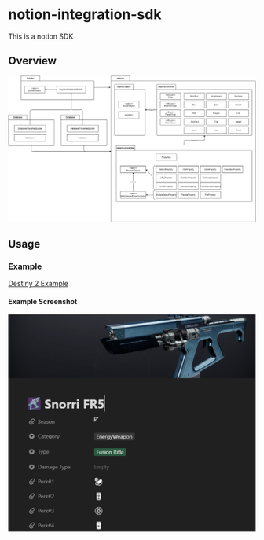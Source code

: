 # notion-integration-sdk

This is a notion SDK

## Overview

![class diagram](docs/assets/module_dependancy_diagram.drawio.png)


## Usage

### Example

[Destiny 2 Example](examples/destiny_weapon_example.py)

#### Example Screenshot

![screenshot](docs/assets/example_result.PNG)

